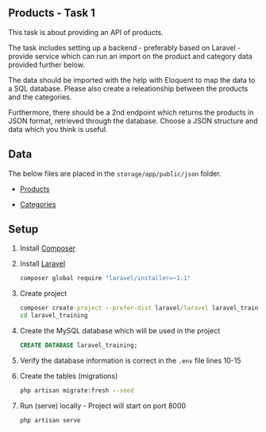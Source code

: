 ## Products - Task 1

This task is about providing an API of products.

The task includes setting up a backend - preferably based on Laravel - provide service which can run an import on the product and category data provided further below.

The data should be imported with the help with Eloquent to map the data to a SQL database. Please also create a releationship between the products and the categories.

Furthermore, there should be a 2nd endpoint which returns the products in JSON format, retrieved through the database. Choose a JSON structure and data which you think is useful.

## Data

The below files are placed in the `storage/app/public/json` folder.

- [Products](https://github.com/GoogleChromeLabs/sample-pie-shop/blob/master/src/data/products.json)

- [Categories](https://github.com/GoogleChromeLabs/sample-pie-shop/blob/master/src/data/categories.json)

## Setup

1. Install [Composer](https://laravel.com/docs/4.2#install-composer)

2. Install [Laravel](https://laravel.com/docs/4.2#install-laravel)

   ```bat
   composer global require "laravel/installer=~1.1"
   ```

3. Create project

   ```bat
   composer create-project --prefer-dist laravel/laravel laravel_training
   cd laravel_training
   ```

4. Create the MySQL database which will be used in the project

   ```sql
   CREATE DATABASE laravel_training;
   ```

5. Verify the database information is correct in the `.env` file lines 10-15

6. Create the tables (migrations)

   ```bat
   php artisan migrate:fresh --seed
   ```

7. Run (serve) locally - Project will start on port 8000

   ```bat
   php artisan serve
   ```
